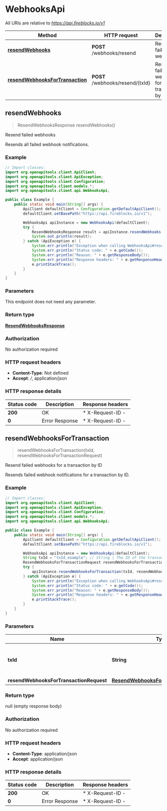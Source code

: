 # WebhooksApi

All URIs are relative to *https://api.fireblocks.io/v1*

| Method | HTTP request | Description |
|------------- | ------------- | -------------|
| [**resendWebhooks**](WebhooksApi.md#resendWebhooks) | **POST** /webhooks/resend | Resend failed webhooks |
| [**resendWebhooksForTransaction**](WebhooksApi.md#resendWebhooksForTransaction) | **POST** /webhooks/resend/{txId} | Resend failed webhooks for a transaction by ID |



## resendWebhooks

> ResendWebhooksResponse resendWebhooks()

Resend failed webhooks

Resends all failed webhook notifications.

### Example

```java
// Import classes:
import org.openapitools.client.ApiClient;
import org.openapitools.client.ApiException;
import org.openapitools.client.Configuration;
import org.openapitools.client.models.*;
import org.openapitools.client.api.WebhooksApi;

public class Example {
    public static void main(String[] args) {
        ApiClient defaultClient = Configuration.getDefaultApiClient();
        defaultClient.setBasePath("https://api.fireblocks.io/v1");

        WebhooksApi apiInstance = new WebhooksApi(defaultClient);
        try {
            ResendWebhooksResponse result = apiInstance.resendWebhooks();
            System.out.println(result);
        } catch (ApiException e) {
            System.err.println("Exception when calling WebhooksApi#resendWebhooks");
            System.err.println("Status code: " + e.getCode());
            System.err.println("Reason: " + e.getResponseBody());
            System.err.println("Response headers: " + e.getResponseHeaders());
            e.printStackTrace();
        }
    }
}
```

### Parameters

This endpoint does not need any parameter.

### Return type

[**ResendWebhooksResponse**](ResendWebhooksResponse.md)

### Authorization

No authorization required

### HTTP request headers

- **Content-Type**: Not defined
- **Accept**: */*, application/json


### HTTP response details
| Status code | Description | Response headers |
|-------------|-------------|------------------|
| **200** | OK |  * X-Request-ID -  <br>  |
| **0** | Error Response |  * X-Request-ID -  <br>  |


## resendWebhooksForTransaction

> resendWebhooksForTransaction(txId, resendWebhooksForTransactionRequest)

Resend failed webhooks for a transaction by ID

Resends failed webhook notifications for a transaction by ID.

### Example

```java
// Import classes:
import org.openapitools.client.ApiClient;
import org.openapitools.client.ApiException;
import org.openapitools.client.Configuration;
import org.openapitools.client.models.*;
import org.openapitools.client.api.WebhooksApi;

public class Example {
    public static void main(String[] args) {
        ApiClient defaultClient = Configuration.getDefaultApiClient();
        defaultClient.setBasePath("https://api.fireblocks.io/v1");

        WebhooksApi apiInstance = new WebhooksApi(defaultClient);
        String txId = "txId_example"; // String | The ID of the transaction for webhooks
        ResendWebhooksForTransactionRequest resendWebhooksForTransactionRequest = new ResendWebhooksForTransactionRequest(); // ResendWebhooksForTransactionRequest | 
        try {
            apiInstance.resendWebhooksForTransaction(txId, resendWebhooksForTransactionRequest);
        } catch (ApiException e) {
            System.err.println("Exception when calling WebhooksApi#resendWebhooksForTransaction");
            System.err.println("Status code: " + e.getCode());
            System.err.println("Reason: " + e.getResponseBody());
            System.err.println("Response headers: " + e.getResponseHeaders());
            e.printStackTrace();
        }
    }
}
```

### Parameters


| Name | Type | Description  | Notes |
|------------- | ------------- | ------------- | -------------|
| **txId** | **String**| The ID of the transaction for webhooks | |
| **resendWebhooksForTransactionRequest** | [**ResendWebhooksForTransactionRequest**](ResendWebhooksForTransactionRequest.md)|  | |

### Return type

null (empty response body)

### Authorization

No authorization required

### HTTP request headers

- **Content-Type**: application/json
- **Accept**: application/json


### HTTP response details
| Status code | Description | Response headers |
|-------------|-------------|------------------|
| **200** | OK |  * X-Request-ID -  <br>  |
| **0** | Error Response |  * X-Request-ID -  <br>  |

